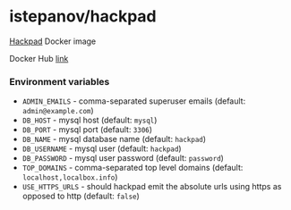# istepanov/hackpad

[Hackpad](https://github.com/dropbox/hackpad) Docker image

Docker Hub [link](https://hub.docker.com/r/istepanov/hackpad/)

### Environment variables

* `ADMIN_EMAILS` - comma-separated superuser emails (default: `admin@example.com`)
* `DB_HOST` - mysql host (default: `mysql`)
* `DB_PORT` - mysql port (default: `3306`)
* `DB_NAME` - mysql database name (default: `hackpad`)
* `DB_USERNAME` - mysql user (default: `hackpad`)
* `DB_PASSWORD` - mysql user password (default: `password`)
* `TOP_DOMAINS` - comma-separated top level domains (default: `localhost,localbox.info`)
* `USE_HTTPS_URLS` - should hackpad emit the absolute urls using https as opposed to http (default: `false`)
